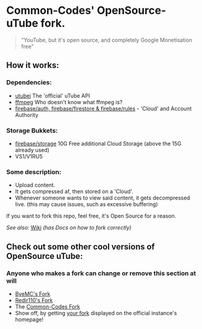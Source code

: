# Common-Codes' OpenSource-uTube fork.
> "YouTube, but it's open source, and completely Google Monetisation free"

## How it works:
### Dependencies:
- [utubei](https://Common-Codes.github.io/utubei) The 'official' uTube API
- [ffmpeg](https://ffmpeg.org) Who doesn't know what ffmpeg is?
- [firebase/auth, firebase/firestore & firebase/rules](https://firebase.google.com) - 'Cloud' and Account Authority

### Storage Bukkets:
- [firebase/storage](https://firebase.google.com) 10G Free additional Cloud Storage (above the 15G already used)
- VS1/V1RU5

### Some description:
- Upload content.
- It gets compressed af, then stored on a 'Cloud'.
- Whenever someone wants to view said content, it gets decompressed live.
(this may cause issues, such as excessive buffering)


If you want to fork this repo, feel free, it's Open Source for a reason.

_See also:_ [Wiki](https://github.com/CKStudios2018/OpenSource-uTube/wiki) _(has Docs on how to fork correctly)_

## Check out some other cool versions of OpenSource uTube:
### Anyone who makes a fork can change or remove this section at will
- [ByeMC's Fork](https://github.com/ByeMC/OpenSource-uTube/)
- [Redir110's Fork](https://github.com/redir110/OpenSource-uTube/)
- The [Common-Codes Fork](https://github.com/Common-Codes/OpenSource-uTube/)
- Show off, by getting [your fork](https://github.com/CKStudios2018/OpenSource-uTube/discussions/7) displayed on the official instance's homepage!
